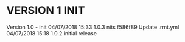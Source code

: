 
VERSION 1  INIT
===============

   Version 1.0 - init
      04/07/2018 15:33  1.0.3  nits
         f586f89 Update .rmt.yml
      04/07/2018 15:18  1.0.2  initial release